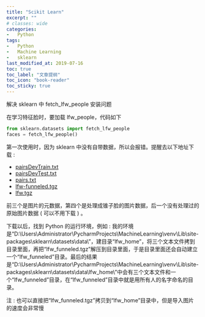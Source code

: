 ```yaml
---
title: "Scikit Learn"
excerpt: ""
# classes: wide
categories:
-   Python
tags:
-   Python
-   Machine Learning
-   sklearn
last_modified_at: 2019-07-16
toc: true
toc_label: "文章提纲"
toc_icon: "book-reader"
toc_sticky: true
---
```


解决 sklearn 中 fetch_lfw_people 安装问题

在学习特征脸时，要加载 lfw_people，代码如下

```python
from sklearn.datasets import fetch_lfw_people
faces = fetch_lfw_people()
```

第一次使用时，因为 sklearn 中没有自带数据，所以会报错。提醒去以下地址下载 :

-   [pairsDevTrain.txt](https://ndownloader.figshare.com/files/5976012)
-   [pairsDevTest.txt](https://ndownloader.figshare.com/files/5976009)
-   [pairs.txt](https://ndownloader.figshare.com/files/5976006)
-   [lfw-funneled.tgz](https://ndownloader.figshare.com/files/5976015)
-   [lfw.tgz](https://ndownloader.figshare.com/files/5976018)

前三个是图片的元数据，第四个是处理成锥子脸的图片数据，后一个没有处理过的原始图片数据 ( 可以不用下载 ) 。

下载以后，找到 Python 的运行环境，例如 : 我的环境是“D:\Users\Administrator\PycharmProjects\MachineLearning\venv\Lib\site-packages\sklearn\datasets\data\”，建目录“lfw_home”，将三个文本文件拷到目录里面，再把“lfw_funneled.tgz”解压到目录里面，于是目录里面还会自动建立一个“lfw_funneled”目录。最后的结果是“D:\Users\Administrator\PycharmProjects\MachineLearning\venv\Lib\site-packages\sklearn\datasets\data\lfw_home\”中会有三个文本文件和一个“lfw_funneled”目录，在“lfw_funneled”目录中就是用所有人的名字命名的目录。

注 : 也可以直接把“lfw_funneled.tgz”拷贝到“lfw_home”目录中，但是导入图片的速度会非常慢
